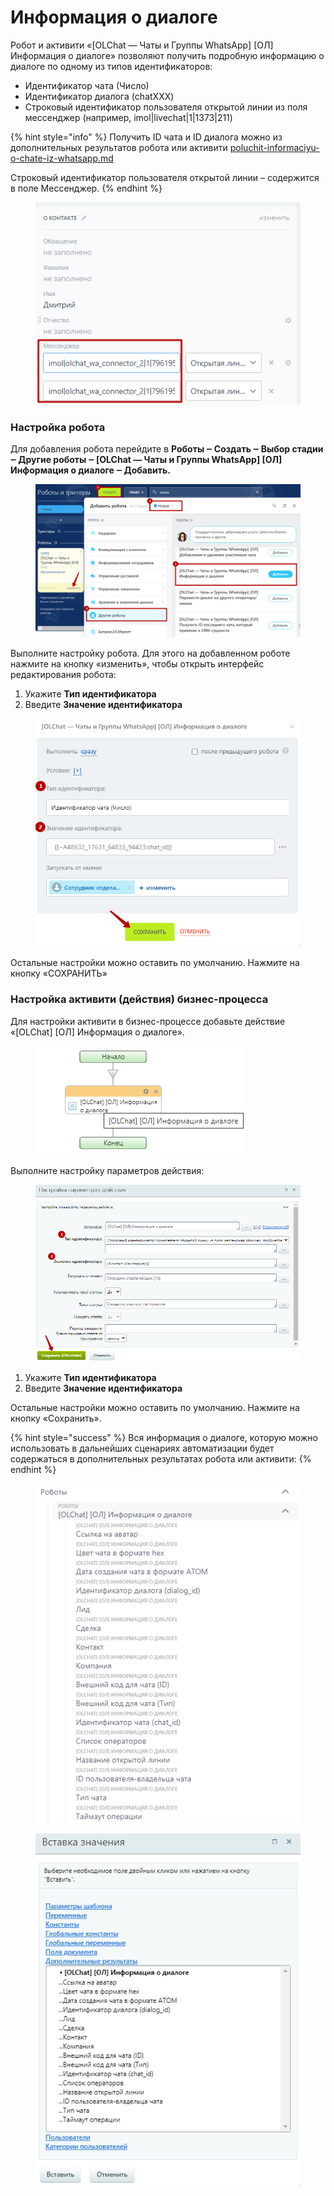 # Информация о диалоге

Робот и активити «\[OLChat — Чаты и Группы WhatsApp] \[ОЛ] Информация о диалоге» позволяют получить подробную информацию о диалоге по одному из типов идентификаторов:

* Идентификатор чата (Число)
* Идентификатор диалога (chatXXX)
* Строковый идентификатор пользователя открытой линии из поля мессенджер (например, imol|livechat|1|1373|211)

{% hint style="info" %}
Получить ID чата и ID диалога можно из дополнительных результатов робота или активити [poluchit-informaciyu-o-chate-iz-whatsapp.md](poluchit-informaciyu-o-chate-iz-whatsapp.md "mention")

Строковый идентификатор пользователя открытой линии – содержится в поле Мессенджер.
{% endhint %}

<figure><img src="../../.gitbook/assets/image (2) (1) (1) (1) (1) (1) (1) (1) (1) (1) (1) (1) (1) (1) (1) (1) (1) (1).png" alt=""><figcaption></figcaption></figure>

### Настройка робота

Для добавления робота перейдите в **Роботы ‒ Создать ‒ Выбор стадии ‒ Другие роботы ‒ \[OLChat — Чаты и Группы WhatsApp] \[ОЛ] Информация о диалоге ‒ Добавить.**

<figure><img src="../../.gitbook/assets/image (200).png" alt=""><figcaption></figcaption></figure>

Выполните настройку робота. Для этого на добавленном роботе нажмите на кнопку «изменить», чтобы открыть интерфейс редактирования робота:

1. Укажите **Тип идентификатора**
2. Введите **Значение идентификатора**

<figure><img src="../../.gitbook/assets/image (907).png" alt=""><figcaption></figcaption></figure>

Остальные настройки можно оставить по умолчанию. Нажмите на кнопку «СОХРАНИТЬ»

### Настройка активити (действия) бизнес-процесса

Для настройки активити в бизнес-процессе добавьте действие «\[OLChat] \[ОЛ] Информация о диалоге».

<figure><img src="../../.gitbook/assets/image (1003).png" alt=""><figcaption></figcaption></figure>

Выполните настройку параметров действия:

<figure><img src="../../.gitbook/assets/image (1004).png" alt=""><figcaption></figcaption></figure>

1. Укажите **Тип идентификатора**
2. Введите **Значение идентификатора**

Остальные настройки можно оставить по умолчанию. Нажмите на кнопку «Сохранить».

{% hint style="success" %}
Вся информация о диалоге, которую можно использовать в дальнейших сценариях автоматизации будет содержаться в дополнительных результатах робота или активити:
{% endhint %}

<figure><img src="../../.gitbook/assets/image (982).png" alt=""><figcaption></figcaption></figure>

<figure><img src="../../.gitbook/assets/image (1005).png" alt=""><figcaption></figcaption></figure>
